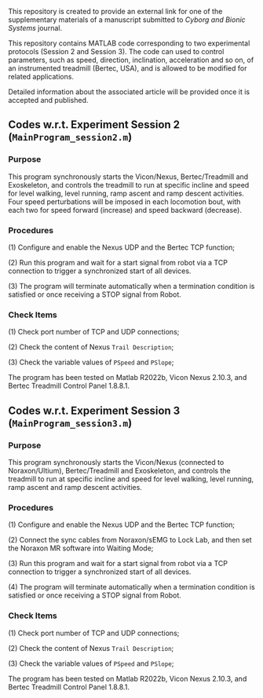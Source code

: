 This repository is created to provide an external link for one of the supplementary materials of a manuscript submitted to *Cyborg and Bionic Systems* journal.

This repository contains MATLAB code corresponding to two experimental protocols (Session 2 and Session 3). The code can used to control parameters, such as speed, direction, inclination, acceleration and so on, of an instrumented treadmill (Bertec, USA), and is allowed to be modified for related applications. 

Detailed information about the associated article will be provided once it is accepted and published.



## Codes w.r.t. Experiment Session 2 (`MainProgram_session2.m`)
### Purpose
This program synchronously starts the Vicon/Nexus, Bertec/Treadmill and Exoskeleton, and controls the treadmill to run at specific incline and speed for level walking, level running, ramp ascent and ramp descent activities. Four speed perturbations will be imposed in each locomotion bout, with each two for speed forward (increase) and speed backward (decrease). 


### Procedures
(1) Configure and enable the Nexus UDP and the Bertec TCP function;

(2) Run this program and wait for a start signal from robot via a TCP connection to trigger a synchronized start of all devices.

(3) The program will terminate automatically when a termination condition is satisfied or once receiving a STOP signal from Robot.


### Check Items
(1) Check port number of TCP and UDP connections;

(2) Check the content of Nexus `Trail Description`;

(3) Check the variable values of `PSpeed` and `PSlope`;


The program has been tested on Matlab R2022b, Vicon Nexus 2.10.3, and Bertec Treadmill Control Panel 1.8.8.1.


## Codes w.r.t. Experiment Session 3 (`MainProgram_session3.m`)
### Purpose
This program synchronously starts the Vicon/Nexus (connected to Noraxon/Ultium), Bertec/Treadmill and Exoskeleton, and controls the treadmill to run at specific incline and speed for level walking, level running, ramp ascent and ramp descent activities.


### Procedures
(1) Configure and enable the Nexus UDP and the Bertec TCP function;

(2) Connect the sync cables from Noraxon/sEMG to Lock Lab, and then set  the Noraxon MR software into Waiting Mode;

(3) Run this program and wait for a start signal from robot via a TCP connection to trigger a synchronized start of all devices.

(4) The program will terminate automatically when a termination condition is satisfied or once receiving a STOP signal from Robot.


### Check Items
(1) Check port number of TCP and UDP connections;

(2) Check the content of Nexus `Trail Description`;

(3) Check the variable values of `PSpeed` and `PSlope`;


The program has been tested on Matlab R2022b, Vicon Nexus 2.10.3, and Bertec Treadmill Control Panel 1.8.8.1.
